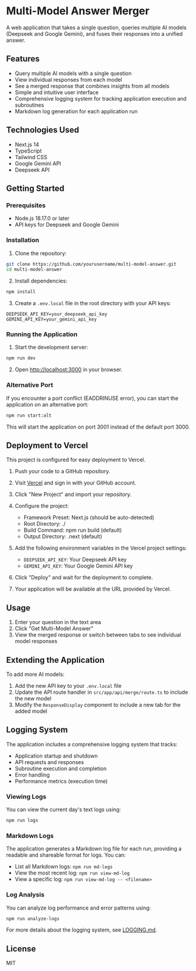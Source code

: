# Multi-Model Answer Merger

A web application that takes a single question, queries multiple AI models (Deepseek and Google Gemini), and fuses their responses into a unified answer.

## Features

- Query multiple AI models with a single question
- View individual responses from each model
- See a merged response that combines insights from all models
- Simple and intuitive user interface
- Comprehensive logging system for tracking application execution and subroutines
- Markdown log generation for each application run

## Technologies Used

- Next.js 14
- TypeScript
- Tailwind CSS
- Google Gemini API
- Deepseek API

## Getting Started

### Prerequisites

- Node.js 18.17.0 or later
- API keys for Deepseek and Google Gemini

### Installation

1. Clone the repository:

```bash
git clone https://github.com/yourusername/multi-model-answer.git
cd multi-model-answer
```

2. Install dependencies:

```bash
npm install
```

3. Create a `.env.local` file in the root directory with your API keys:

```
DEEPSEEK_API_KEY=your_deepseek_api_key
GEMINI_API_KEY=your_gemini_api_key
```

### Running the Application

1. Start the development server:

```bash
npm run dev
```

2. Open [http://localhost:3000](http://localhost:3000) in your browser.

### Alternative Port

If you encounter a port conflict (EADDRINUSE error), you can start the application on an alternative port:

```bash
npm run start:alt
```

This will start the application on port 3001 instead of the default port 3000.

## Deployment to Vercel

This project is configured for easy deployment to Vercel.

1. Push your code to a GitHub repository.

2. Visit [Vercel](https://vercel.com) and sign in with your GitHub account.

3. Click "New Project" and import your repository.

4. Configure the project:
   - Framework Preset: Next.js (should be auto-detected)
   - Root Directory: ./
   - Build Command: npm run build (default)
   - Output Directory: .next (default)

5. Add the following environment variables in the Vercel project settings:
   - `DEEPSEEK_API_KEY`: Your Deepseek API key
   - `GEMINI_API_KEY`: Your Google Gemini API key

6. Click "Deploy" and wait for the deployment to complete.

7. Your application will be available at the URL provided by Vercel.

## Usage

1. Enter your question in the text area
2. Click "Get Multi-Model Answer"
3. View the merged response or switch between tabs to see individual model responses

## Extending the Application

To add more AI models:

1. Add the new API key to your `.env.local` file
2. Update the API route handler in `src/app/api/merge/route.ts` to include the new model
3. Modify the `ResponseDisplay` component to include a new tab for the added model

## Logging System

The application includes a comprehensive logging system that tracks:
- Application startup and shutdown
- API requests and responses
- Subroutine execution and completion
- Error handling
- Performance metrics (execution time)

### Viewing Logs

You can view the current day's text logs using:

```bash
npm run logs
```

### Markdown Logs

The application generates a Markdown log file for each run, providing a readable and shareable format for logs. You can:

- List all Markdown logs: `npm run md-logs`
- View the most recent log: `npm run view-md-log`
- View a specific log: `npm run view-md-log -- <filename>`

### Log Analysis

You can analyze log performance and error patterns using:

```bash
npm run analyze-logs
```

For more details about the logging system, see [LOGGING.md](LOGGING.md).

## License

MIT

